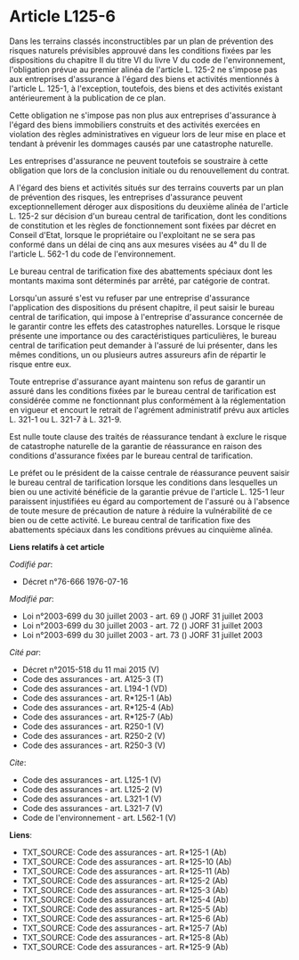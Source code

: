 # Article L125-6

Dans les terrains classés inconstructibles par un plan de prévention des risques naturels prévisibles approuvé dans les
conditions fixées par les dispositions du chapitre II du titre VI du livre V du code de l'environnement, l'obligation prévue
au premier alinéa de l'article L. 125-2 ne s'impose pas aux entreprises d'assurance à l'égard des biens et activités
mentionnés à l'article L. 125-1, à l'exception, toutefois, des biens et des activités existant antérieurement à la
publication de ce plan. 

Cette obligation ne s'impose pas non plus aux entreprises d'assurance à l'égard des biens immobiliers construits et des
activités exercées en violation des règles administratives en vigueur lors de leur mise en place et tendant à prévenir les
dommages causés par une catastrophe naturelle. 

Les entreprises d'assurance ne peuvent toutefois se soustraire à cette obligation que lors de la conclusion initiale ou du
renouvellement du contrat. 

A l'égard des biens et activités situés sur des terrains couverts par un plan de prévention des risques, les entreprises
d'assurance peuvent exceptionnellement déroger aux dispositions du deuxième alinéa de l'article L. 125-2 sur décision d'un
bureau central de tarification, dont les conditions de constitution et les règles de fonctionnement sont fixées par décret en
Conseil d'Etat, lorsque le propriétaire ou l'exploitant ne se sera pas conformé dans un délai de cinq ans aux mesures visées
au 4° du II de l'article L. 562-1 du code de l'environnement. 

Le bureau central de tarification fixe des abattements spéciaux dont les montants maxima sont déterminés par arrêté, par
catégorie de contrat. 

Lorsqu'un assuré s'est vu refuser par une entreprise d'assurance l'application des dispositions du présent chapitre, il peut
saisir le bureau central de tarification, qui impose à l'entreprise d'assurance concernée de le garantir contre les effets
des catastrophes naturelles. Lorsque le risque présente une importance ou des caractéristiques particulières, le bureau
central de tarification peut demander à l'assuré de lui présenter, dans les mêmes conditions, un ou plusieurs autres
assureurs afin de répartir le risque entre eux. 

Toute entreprise d'assurance ayant maintenu son refus de garantir un assuré dans les conditions fixées par le bureau central
de tarification est considérée comme ne fonctionnant plus conformément à la réglementation en vigueur et encourt le retrait
de l'agrément administratif prévu aux articles L. 321-1 ou L. 321-7 à L. 321-9. 

Est nulle toute clause des traités de réassurance tendant à exclure le risque de catastrophe naturelle de la garantie de
réassurance en raison des conditions d'assurance fixées par le bureau central de tarification. 

Le préfet ou le président de la caisse centrale de réassurance peuvent saisir le bureau central de tarification lorsque les
conditions dans lesquelles un bien ou une activité bénéficie de la garantie prévue de l'article L. 125-1 leur paraissent
injustifiées eu égard au comportement de l'assuré ou à l'absence de toute mesure de précaution de nature à réduire la
vulnérabilité de ce bien ou de cette activité. Le bureau central de tarification fixe des abattements spéciaux dans les
conditions prévues au cinquième alinéa.

**Liens relatifs à cet article**

_Codifié par_:

  - Décret n°76-666 1976-07-16

_Modifié par_:

  - Loi n°2003-699 du 30 juillet 2003 - art. 69 () JORF 31 juillet 2003
  - Loi n°2003-699 du 30 juillet 2003 - art. 72 () JORF 31 juillet 2003
  - Loi n°2003-699 du 30 juillet 2003 - art. 73 () JORF 31 juillet 2003

_Cité par_:

  - Décret n°2015-518 du 11 mai 2015 (V)
  - Code des assurances - art. A125-3 (T)
  - Code des assurances - art. L194-1 (VD)
  - Code des assurances - art. R*125-1 (Ab)
  - Code des assurances - art. R*125-4 (Ab)
  - Code des assurances - art. R*125-7 (Ab)
  - Code des assurances - art. R250-1 (V)
  - Code des assurances - art. R250-2 (V)
  - Code des assurances - art. R250-3 (V)

_Cite_:

  - Code des assurances - art. L125-1 (V)
  - Code des assurances - art. L125-2 (V)
  - Code des assurances - art. L321-1 (V)
  - Code des assurances - art. L321-7 (V)
  - Code de l'environnement - art. L562-1 (V)

**Liens**:

  - TXT_SOURCE: Code des assurances - art. R*125-1 (Ab)
  - TXT_SOURCE: Code des assurances - art. R*125-10 (Ab)
  - TXT_SOURCE: Code des assurances - art. R*125-11 (Ab)
  - TXT_SOURCE: Code des assurances - art. R*125-2 (Ab)
  - TXT_SOURCE: Code des assurances - art. R*125-3 (Ab)
  - TXT_SOURCE: Code des assurances - art. R*125-4 (Ab)
  - TXT_SOURCE: Code des assurances - art. R*125-5 (Ab)
  - TXT_SOURCE: Code des assurances - art. R*125-6 (Ab)
  - TXT_SOURCE: Code des assurances - art. R*125-7 (Ab)
  - TXT_SOURCE: Code des assurances - art. R*125-8 (Ab)
  - TXT_SOURCE: Code des assurances - art. R*125-9 (Ab)
